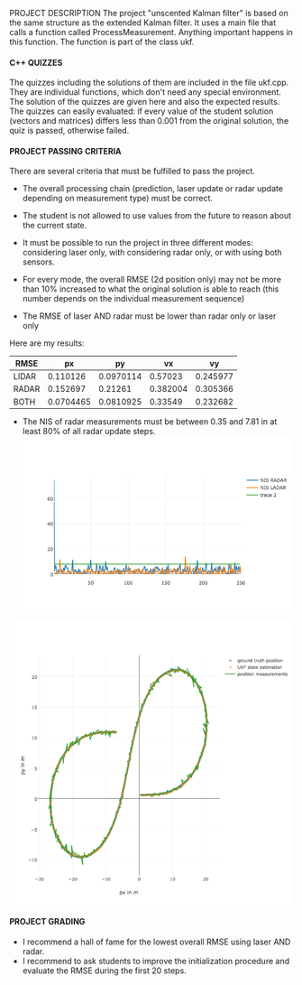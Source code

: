 
PROJECT DESCRIPTION
The project "unscented Kalman filter" is based on the same structure as the extended Kalman filter.
It uses a main file that calls a function called ProcessMeasurement. Anything important happens in this function. The function is part of the class ukf.


#### C++ QUIZZES
The quizzes including the solutions of them are included in the file ukf.cpp. They are individual functions, which don't need any special environment. The solution of the quizzes are given here and also the expected results.
The quizzes can easily evaluated: if every value of the student solution (vectors and matrices) differs less than 0.001 from the original solution, the quiz is passed, otherwise failed.



#### PROJECT PASSING CRITERIA
There are several criteria that must be fulfilled to pass the project.  

- The overall processing chain (prediction, laser update or radar update depending on measurement type) must be correct.  

- The student is not allowed to use values from the future to reason about the current state.  

- It must be possible to run the project in three different modes: considering laser only, with considering radar only, or with using both sensors.  

- For every mode, the overall RMSE (2d position only) may not be more than 10% increased to what the original solution is able to reach (this number depends on the individual measurement sequence)  

- The RMSE of laser AND radar must be lower than radar only or laser only  

Here are my results:  

|RMSE|px|py|vx|vy|
|----|----|----|----|----|
|LIDAR|0.110126|0.0970114|0.57023|0.245977|
|RADAR|0.152697|0.21261|0.382004|0.305366|
|BOTH|0.0704465|0.0810925|0.33549|0.232682|

- The NIS of radar measurements must be between 0.35 and 7.81 in at least 80% of all radar update steps.
![nis](./output/nis.png)  

![est_meas_gt](./output/est_meas_gt.png)

#### PROJECT GRADING
- I recommend a hall of fame for the lowest overall RMSE using laser AND radar.
- I recommend to ask students to improve the initialization procedure and evaluate the RMSE during the first 20 steps.









